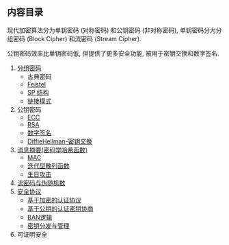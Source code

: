 ## 内容目录

现代加密算法分为单钥密码 (对称密码) 和公钥密码 (非对称密码), 单钥密码分为分组密码 (Block Cipher) 和流密码 (Stream Cipher). 

公钥密码效率比单钥密码低, 但提供了更多安全功能, 被用于密钥交换和数字签名. 

1. [分组密码](分组密码/分组密码.md)
	- 古典密码
	- [Feistel](分组密码/Feistel-结构/Feistel.md)
	- [SP 结构](分组密码/SP-结构/代换置换网络.md)
	- [链接模式](分组密码/链接模式.md)
1. 公钥密码
	- [ECC](公钥密码/ECC/ECC.md)
	- [RSA](公钥密码/RSA/RSA.md)
	- [数字签名](公钥密码/数字签名.md)
	- [DiffieHellman-密钥交换](公钥密码/DiffieHellman-密钥交换.md)
1. [消息摘要(密码学哈希函数)](消息摘要/消息摘要.md)
	- [MAC](消息摘要/消息认证码/MAC.md)
	- [迭代型散列函数](消息摘要/迭代型散列函数.md)
	- [生日攻击](消息摘要/生日攻击.md)
1. [流密码与伪随机数](流密码与伪随机数/流密码.md)
2. [安全协议](安全协议/安全协议.md)
	- [基于加密的认证协议](安全协议/认证协议/基于加密的认证协议.md)
	- [基于公钥的认证密钥协商](安全协议/认证的密钥协商协议/基于公钥的认证密钥协商.md)
	- [BAN逻辑](安全协议/BAN逻辑.md)
	- [密钥分发与管理](安全协议/密钥分发与管理.md)
1. 可证明安全
